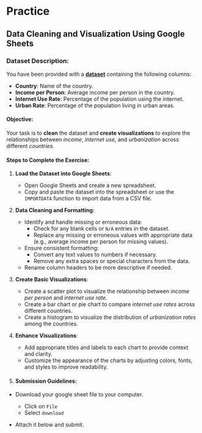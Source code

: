 # Practice

## Data Cleaning and Visualization Using Google Sheets

### Dataset Description:
You have been provided with a **[dataset](https://drive.google.com/file/d/1U0bElpR3UMnuqtd3RgdbqVX2VkgRGtlV/view?usp=sharing)** containing the following columns:
- **Country**: Name of the country.
- **Income per Person**: Average income per person in the country.
- **Internet Use Rate**: Percentage of the population using the internet.
- **Urban Rate**: Percentage of the population living in urban areas.

#### Objective:
Your task is to **clean** the dataset and **create visualizations** to explore the relationships between _income_, _internet use_, and _urbanization_ across different _countries_.

#### Steps to Complete the Exercise:
1. **Load the Dataset into Google Sheets**:
   - Open Google Sheets and create a new spreadsheet.
   - Copy and paste the dataset into the spreadsheet or use the `IMPORTDATA` function to import data from a CSV file.

2. **Data Cleaning and Formatting**:
   - Identify and handle missing or erroneous data:
     - Check for any blank cells or `N/A` entries in the dataset.
     - Replace any missing or erroneous values with appropriate data (e.g., average income per person for missing values).
   - Ensure consistent formatting:
     - Convert any text values to numbers if necessary.
     - Remove any extra spaces or special characters from the data.
   - Rename column headers to be more descriptive if needed.

3. **Create Basic Visualizations**:
   - Create a scatter plot to visualize the relationship between _income per person_ and _internet use rate_.
   - Create a bar chart or pie chart to compare _internet use rates_ across different countries.
   - Create a histogram to visualize the distribution of _urbanization rates_ among the countries.

4. **Enhance Visualizations**:
   - Add appropriate titles and labels to each chart to provide context and clarity.
   - Customize the appearance of the charts by adjusting colors, fonts, and styles to improve readability.

5. #### Submission Guidelines:
- Download your google sheet file to your computer.
  - Click on `File`
  - Select `download`
- Attach it below and submit.
   <!-- (https://docs.google.com/forms/d/e/1FAIpQLSfiRMuyhHe9gqLhzvE_mnCyWhWM9XUreXDIJwdF2gOlrvIDQw/viewform)**. -->


   <!-- <div style="position: relative; padding-bottom: 56.25%; height: 250px;"><iframe src="https://docs.google.com/forms/d/e/1FAIpQLSfiRMuyhHe9gqLhzvE_mnCyWhWM9XUreXDIJwdF2gOlrvIDQw/viewform" title="Web Scrapping Intro" frameborder="0" allow="accelerometer; autoplay; clipboard-write; encrypted-media; gyroscope; picture-in-picture" allowfullscreen style="position: absolute; top: 0; left: 0; width: 100%; height: 100%; border: 1px solid grey;"></iframe></div> -->

